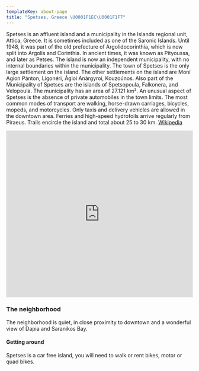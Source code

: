 ```yaml
---
templateKey: about-page
title: "Spetses, Greece \U0001F1EC\U0001F1F7"
---
```

Spetses is an affluent island and a municipality in the Islands regional unit, Attica, Greece. It is sometimes included as one of the Saronic Islands. Until 1948, it was part of the old prefecture of Argolidocorinthia, which is now split into Argolis and Corinthia. In ancient times, it was known as Pityoussa, and later as Petses. The island is now an independent municipality, with no internal boundaries within the municipality. The town of Spetses is the only large settlement on the island. The other settlements on the island are Moní Agíon Pánton, Ligonéri, Ágioi Anárgyroi, Kouzoúnos. Also part of the Municipality of Spetses are the islands of Spetsopoula, Falkonera, and Velopoula. The municipality has an area of 27.121 km². An unusual aspect of Spetses is the absence of private automobiles in the town limits. The most common modes of transport are walking, horse-drawn carriages, bicycles, mopeds, and motorcycles. Only taxis and delivery vehicles are allowed in the downtown area. Ferries and high-speed hydrofoils arrive regularly from Piraeus. Trails encircle the island and total about 25 to 30 km. [Wikipedia](https://en.wikipedia.org/wiki/Spetses)

<iframe src="https://www.google.com/maps/embed?pb=!1m18!1m12!1m3!1d25404.300590383533!2d23.113522213070926!3d37.258677654487286!2m3!1f0!2f0!3f0!3m2!1i1024!2i768!4f13.1!3m3!1m2!1s0x149fbc44bc0460b5%3A0x3018a04e86933b3e!2sSpetses!5e0!3m2!1sen!2sus!4v1562250892802!5m2!1sen!2sus" width="100%" height="450" frameborder="0" style="border:0" allowfullscreen class="map"></iframe>

### The neighborhood

The neighborhood is quiet, in close proximity to downtown and a wonderful view of Dapia and Saranikos Bay.

#### Getting around

Spetses is a car free island, you will need to walk or rent bikes, motor or quad bikes.
